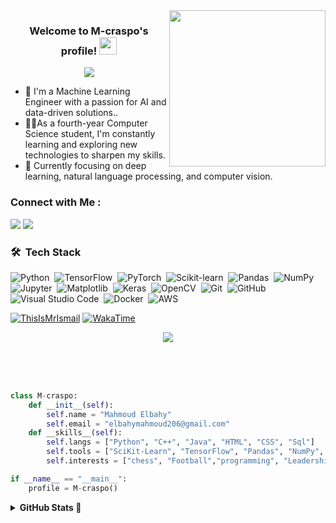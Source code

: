 <img width="250" align="right" src="https://c.tenor.com/_DOBjnGspYAAAAAM/code-coding.gif">

<h3 align="center">
  Welcome to M-craspo's profile!
  <img src="https://media.giphy.com/media/hvRJCLFzcasrR4ia7z/giphy.gif" width="28">
</h3>

<p align="center">
  <a href="https://github.com/DenverCoder1/readme-typing-svg"><img src="https://readme-typing-svg.herokuapp.com/?lines=Software%20Developer;Problem%20Solver;Always%20learning%20new%20things&font=Fira%20Code&center=true&width=440&height=45&color=f75c7e&vCenter=true&size=22"></a>
</p> 

- 🏢 I'm a Machine Learning Engineer with a passion for AI and data-driven solutions..
- 👨‍💻As a fourth-year Computer Science student, I'm constantly learning and exploring new technologies to sharpen my skills.
- 🌱 Currently focusing on deep learning, natural language processing, and computer vision.

### Connect with Me :
<a href="https://www.linkedin.com/in/your-linkedin" target="_blank"><img src="https://img.shields.io/badge/-M--craspo-0077B5?style=for-the-badge&logo=Linkedin&logoColor=white"/></a>
<a href="https://www.github.com/M-craspo" target="_blank"><img src="https://img.shields.io/badge/-M--craspo-181717?style=for-the-badge&logo=GitHub&logoColor=white"/></a>

### 🛠 &nbsp;Tech Stack

![Python](https://img.shields.io/badge/-Python-05122A?style=flat&logo=python)&nbsp;
![TensorFlow](https://img.shields.io/badge/-TensorFlow-05122A?style=flat&logo=tensorflow)&nbsp;
![PyTorch](https://img.shields.io/badge/-PyTorch-05122A?style=flat&logo=pytorch)&nbsp;
![Scikit-learn](https://img.shields.io/badge/-Scikit--learn-05122A?style=flat&logo=scikit-learn)&nbsp;
![Pandas](https://img.shields.io/badge/-Pandas-05122A?style=flat&logo=pandas)&nbsp;
![NumPy](https://img.shields.io/badge/-NumPy-05122A?style=flat&logo=numpy)&nbsp;
![Jupyter](https://img.shields.io/badge/-Jupyter-05122A?style=flat&logo=jupyter)&nbsp;
![Matplotlib](https://img.shields.io/badge/-Matplotlib-05122A?style=flat&logo=matplotlib)&nbsp;
![Keras](https://img.shields.io/badge/-Keras-05122A?style=flat&logo=keras)&nbsp;
![OpenCV](https://img.shields.io/badge/-OpenCV-05122A?style=flat&logo=opencv)&nbsp;
![Git](https://img.shields.io/badge/-Git-05122A?style=flat&logo=git)&nbsp;
![GitHub](https://img.shields.io/badge/-GitHub-05122A?style=flat&logo=github)&nbsp;
![Visual Studio Code](https://img.shields.io/badge/-Visual%20Studio%20Code-05122A?style=flat&logo=visual-studio-code&logoColor=007ACC)&nbsp;
![Docker](https://img.shields.io/badge/-Docker-05122A?style=flat&logo=docker)&nbsp;
![AWS](https://img.shields.io/badge/-AWS-05122A?style=flat&logo=amazon-aws)&nbsp;


<p align="center">
  
  [![ThisIsMrIsmail](https://komarev.com/ghpvc/?username=M-craspo&label=Profile%20Views&color=blueviolet&flat)](https://github.com/M-craspo)
  [![WakaTime](https://wakatime.com/badge/user/da667081-e299-4c08-85ff-0eb8e72377a3.svg/?style=flat)](https://wakatime.com/@M-craspo)
</p>

<p align="center">
  <a href="https://skillicons.dev">
    <img src="https://skillicons.dev/icons?i=python,java,cpp,flask,docker,github,git,vscode" />
    
  </a>
</p>

<p align="center">
  </br>
  </br>
  </br>
  


```python
class M-craspo:
    def __init__(self):
        self.name = "Mahmoud Elbahy"
        self.email = "elbahymahmoud206@gmail.com"
    def __skills__(self):
        self.langs = ["Python", "C++", "Java", "HTML", "CSS", "Sql"]
        self.tools = ["SciKit-Learn", "TensorFlow", "Pandas", "NumPy", "OpenCV"]
        self.interests = ["chess", "Football","programming", "Leadership"]

if __name__ == "__main__":
    profile = M-craspo()
```
<details>
<summary> <b>GitHub Stats 🚀</b> </summary>
<p align="center"> 
  <a href="https://github.com/M-craspo"><img width="55%" src="https://github-readme-stats.vercel.app/api?username=M-craspo&theme=radical&title_color=ff3068?"></a>
  <a href="https://github.com/M-craspo"><img width="55%" src="http://github-readme-streak-stats.herokuapp.com/?user=M-craspo&theme=radical&date_format=M%20j%5B%2C%20Y%5D&ring=ff3068&fire=ff3068&sideNums=ff3068"></a>
</p>
</details>
</br>
</br>

